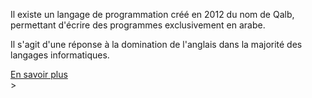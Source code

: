 Il existe un langage de programmation créé en 2012 du nom de Qalb, permettant d'écrire des programmes exclusivement en arabe.

Il s'agit d'une réponse à la domination de l'anglais dans la majorité des langages informatiques.

<div class="text-center p-4"><a href="https://github.com/nasser/---" target="_blank" class="border border-black p-2 hover:underline">En savoir plus</a></div>>